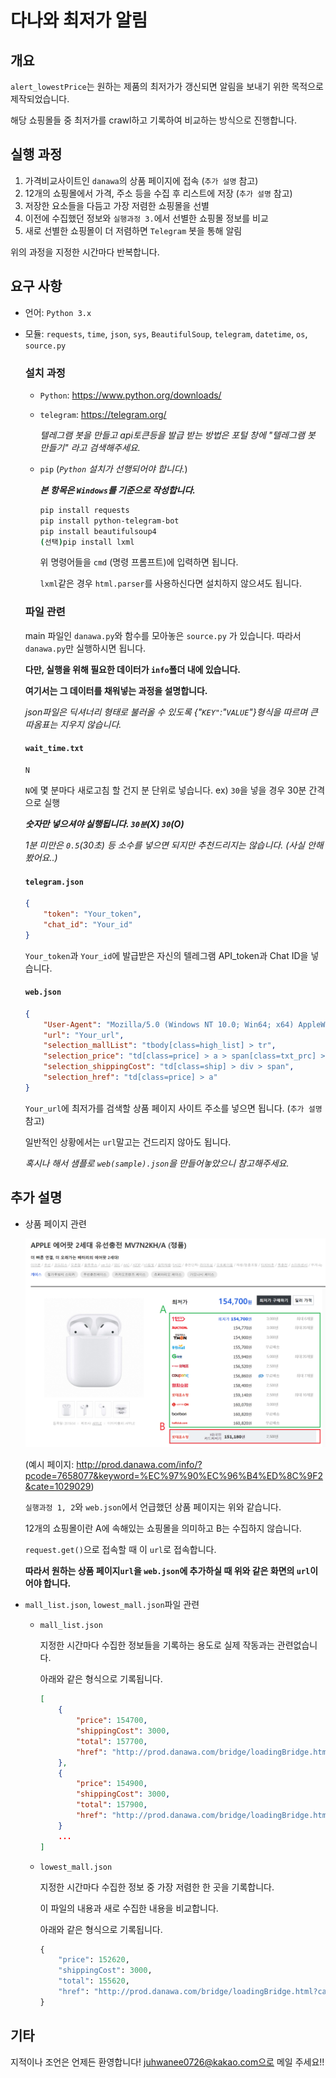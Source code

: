 # 다나와 최저가 알림

## 개요

`alert_lowestPrice`는 원하는 제품의 최저가가 갱신되면 알림을 보내기 위한 목적으로 제작되었습니다.

해당 쇼핑몰들 중 최저가를 crawl하고 기록하여 비교하는 방식으로 진행합니다.



## 실행 과정

1. 가격비교사이트인 `danawa`의 상품 페이지에 접속 (`추가 설명` 참고)
2. 12개의 쇼핑몰에서 가격, 주소 등을 수집 후 리스트에 저장 (`추가 설명` 참고)
3. 저장한 요소들을 다듬고 가장 저렴한 쇼핑몰을 선별
4. 이전에 수집했던 정보와 `실행과정 3.`에서 선별한 쇼핑몰 정보를 비교
5. 새로 선별한 쇼핑몰이 더 저렴하면 `Telegram` 봇을 통해 알림

위의 과정을 지정한 시간마다 반복합니다.



## 요구 사항

- 언어: `Python 3.x`

- 모듈: `requests`, `time`, `json`, `sys`, `BeautifulSoup`, `telegram`, `datetime`, `os`, `source.py`

  ### 설치 과정

  - `Python`: https://www.python.org/downloads/

  - `telegram`: https://telegram.org/

    *텔레그램 봇을 만들고 api토큰등을 발급 받는 방법은 포털 창에  "텔레그램 봇 만들기" 라고 검색해주세요.*

  - `pip` (*`Python` 설치가 선행되어야 합니다.*)

    ***본 항목은 `Windows`를 기준으로 작성합니다.***
    
    ```bash
    pip install requests
    pip install python-telegram-bot
    pip install beautifulsoup4
    (선택)pip install lxml
    ```

    위 명령어들을 `cmd` (명령 프롬프트)에 입력하면 됩니다.
  
    `lxml`같은 경우 `html.parser`를 사용하신다면 설치하지 않으셔도 됩니다.
  
    

  ### 파일 관련

  main 파일인 `danawa.py`와 함수를 모아놓은 `source.py` 가 있습니다. 따라서 `danawa.py`만 실행하시면 됩니다.

  **다만, 실행을 위해 필요한 데이터가 `info`폴더 내에 있습니다.**

  **여기서는 그 데이터를 채워넣는 과정을 설명합니다.**

  *json파일은 딕셔너리 형태로 불러올 수 있도록 {"`KEY"`:"`VALUE`"}형식을 따르며 큰따옴표는 지우지 않습니다.*
  
  #### `wait_time.txt`

  ```
  N
  ```

  `N`에 몇 분마다 새로고침 할 건지 분 단위로 넣습니다. ex) `30`을 넣을 경우 30분 간격으로 실행

  ***숫자만 넣으셔야 실행됩니다. `30분`(X) `30`(O)***

  *1분 미만은 `0.5`(30초) 등 소수를 넣으면 되지만 추천드리지는 않습니다. (사실 안해봤어요..)*
  
  #### `telegram.json`
  
  ```json
  {
      "token": "Your_token",
      "chat_id": "Your_id"
  }
  ```

  `Your_token`과 `Your_id`에 발급받은 자신의 텔레그램 API_token과 Chat ID을 넣습니다.
  
  #### `web.json`
  
  ```json
  {
      "User-Agent": "Mozilla/5.0 (Windows NT 10.0; Win64; x64) AppleWebKit/537.36 (KHTML, like Gecko) Chrome/81.0.4044.138 Safari/537.36 Edg/81.0.416.77",
      "url": "Your_url",
      "selection_mallList": "tbody[class=high_list] > tr",
      "selection_price": "td[class=price] > a > span[class=txt_prc] > em",
      "selection_shippingCost": "td[class=ship] > div > span",
      "selection_href": "td[class=price] > a"
  }
  ```

   `Your_url`에 최저가를 검색할 상품 페이지 사이트 주소를 넣으면 됩니다. (`추가 설명` 참고)

  일반적인 상황에서는 `url`말고는 건드리지 않아도 됩니다.
  
  *혹시나 해서 샘플로 `web(sample).json`을 만들어놓았으니 참고해주세요.*
  
  

## 추가 설명

- 상품 페이지 관련

  ![product_page](./img_readme/product_page.png)

  (예시 페이지: http://prod.danawa.com/info/?pcode=7658077&keyword=%EC%97%90%EC%96%B4%ED%8C%9F2&cate=1029029)
  
  `실행과정 1, 2`와 `web.json`에서 언급했던 상품 페이지는 위와 같습니다.
  
  12개의 쇼핑몰이란 A에 속해있는 쇼핑몰을 의미하고 B는 수집하지 않습니다.
  
  `request.get()`으로 접속할 때 이 `url`로 접속합니다.
  
  **따라서 원하는 상품 페이지`url`을 `web.json`에 추가하실 때 위와 같은 화면의 `url`이어야 합니다.**
  
  
  
- `mall_list.json`, `lowest_mall.json`파일 관련

  - `mall_list.json`

    지정한 시간마다 수집한 정보들을 기록하는 용도로 실제 작동과는 관련없습니다.

    아래와 같은 형식으로 기록됩니다.

    ```json
    [
        {
            "price": 154700,
            "shippingCost": 3000,
            "total": 157700,
            "href": "http://prod.danawa.com/bridge/loadingBridge.html?cate1=224&cate2=49729&cate3=49740&cate4=0&pcode=7658077&cmpnyc=TH201&safe_trade=4&fee_type=T&link_pcode=2798152167&package=0&setpc=0"
        },
        {
            "price": 154900,
            "shippingCost": 3000,
            "total": 157900,
            "href": "http://prod.danawa.com/bridge/loadingBridge.html?cate1=224&cate2=49729&cate3=49740&cate4=0&pcode=7658077&cmpnyc=TN920&safe_trade=4&fee_type=T&link_pcode=2289559930&package=0&setpc=0"
        }
        ...
    ]
    ```
    
  - `lowest_mall.json`
  
    지정한 시간마다 수집한 정보 중 가장 저렴한 한 곳을 기록합니다.
  
    이 파일의 내용과 새로 수집한 내용을 비교합니다.
  
    아래와 같은 형식으로 기록됩니다.
  
    ```python
    {
        "price": 152620,
        "shippingCost": 3000,
        "total": 155620,
        "href": "http://prod.danawa.com/bridge/loadingBridge.html?cate1=224&cate2=49729&cate3=49740&cate4=0&pcode=7658077&cmpnyc=TH201&safe_trade=4&fee_type=T&link_pcode=2798152167&package=0&setpc=0"
    }
    ```
## 기타

지적이나 조언은 언제든 환영합니다! juhwanee0726@kakao.com으로 메일 주세요!!

